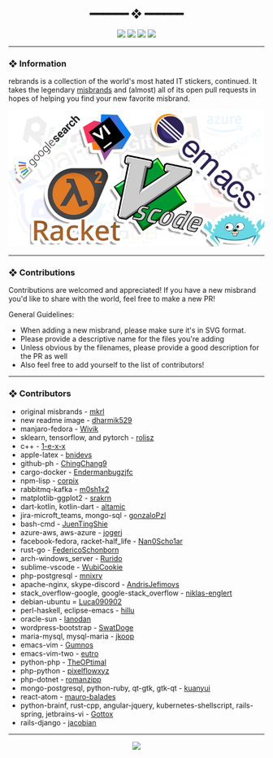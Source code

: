 <h2 align="center"> ━━━━━━  ❖  ━━━━━━ </h2>

<!-- BADGES -->
<div align="center">
   <p></p>
   
   <img src="https://img.shields.io/github/stars/dotzenith/rebrands?color=F8BD96&labelColor=302D41&style=for-the-badge">   

   <img src="https://img.shields.io/github/forks/dotzenith/rebrands?color=DDB6F2&labelColor=302D41&style=for-the-badge">   

   <img src="https://img.shields.io/github/repo-size/dotzenith/rebrands?color=ABE9B3&labelColor=302D41&style=for-the-badge">
   
   <img src="https://badges.pufler.dev/visits/dotzenith/rebrands?style=for-the-badge&color=96CDFB&logoColor=white&labelColor=302D41"/>
   <br>
</div>

<p/>

---

### ❖ Information 

rebrands is a collection of the world's most hated IT stickers, continued. It takes the legendary [misbrands](https://github.com/mkrl/misbrands) and (almost) all of its open pull requests in hopes of helping you find your new favorite misbrand.  

  <img src=".assets/rebrands.png" alt="rebrands">

---

### ❖ Contributions

Contributions are welcomed and appreciated! If you have a new misbrand you'd like to share with the world, feel free to make a new PR!

General Guidelines: 

- When adding a new misbrand, please make sure it's in SVG format. 
- Please provide a descriptive name for the files you're adding
- Unless obvious by the filenames, please provide a good description for the PR as well
- Also feel free to add yourself to the list of contributors!

---

### ❖ Contributors

- original misbrands - [mkrl](https://github.com/mkrl)
- new readme image - [dharmik529](https://github.com/dharmik529)
- manjaro-fedora - [Wivik](https://github.com/Wivik)
- sklearn, tensorflow, and pytorch - [rolisz](https://github.com/rolisz)
- c++ - [1-e-x-x](https://github.com/1-e-x-x)
- apple-latex - [bnidevs](https://github.com/bnidevs)
- github-ph - [ChingChang9](https://github.com/ChingChang9)
- cargo-docker - [Endermanbugzjfc](https://github.com/Endermanbugzjfc)
- npm-lisp - [corpix](https://github.com/corpix)
- rabbitmq-kafka - [m0sh1x2](https://github.com/m0sh1x2)
- matplotlib-ggplot2 - [srakrn](https://github.com/srakrn)
- dart-kotlin, kotlin-dart - [altamic](https://github.com/altamic) 
- jira-microft_teams, mongo-sql - [gonzaloPzl](https://github.com/gonzaloPzl)
- bash-cmd - [JuenTingShie](https://github.com/JuenTingShie)
- azure-aws, aws-azure - [jogerj](https://github.com/jogerj)
- facebook-fedora, racket-half_life - [Nan0Scho1ar](https://github.com/Nan0Scho1ar)
- rust-go - [FedericoSchonborn](https://github.com/FedericoSchonborn)
- arch-windows_server - [Rurido](https://github.com/Rurido)
- sublime-vscode - [WubiCookie](https://github.com/WubiCookie)
- php-postgresql - [mnixry](https://github.com/mnixry)
- apache-nginx, skype-discord - [AndrisJefimovs](https://github.com/AndrisJefimovs)
- stack_overflow-google, google-stack_overflow - [niklas-englert](https://github.com/niklas-englert)
- debian-ubuntu = [Luca090902](https://github.com/Luca090902)
- perl-haskell, eclipse-emacs - [hillu](https://github.com/hillu)
- oracle-sun - [lanodan](https://github.com/lanodan)
- wordpress-bootstrap - [SwatDoge](https://github.com/SwatDoge)
- maria-mysql, mysql-maria - [jkoop](https://github.com/jkoop)
- emacs-vim - [Gumnos](https://github.com/Gumnos)
- emacs-vim-two - [eutro](https://github.com/eutro)
- python-php - [TheOPtimal](https://github.com/TheOPtimal)
- php-python - [pixelflowxyz](https://github.com/pixelflowxyz)
- php-dotnet - [romanzipp](https://github.com/romanzipp)
- mongo-postgresql, python-ruby, qt-gtk, gtk-qt - [kuanyui](https://github.com/kuanyui)
- react-atom - [mauro-balades](https://github.com/mauro-balades)
- python-brainf, rust-cpp, angular-jquery, kubernetes-shellscript, rails-spring, jetbrains-vi - [Gottox](https://github.com/Gottox)
- rails-django - [jacobian](https://github.com/jacobian)

---

<div align="center">

   <img src="https://img.shields.io/static/v1.svg?label=License&message=CC0-1.0&color=F5E0DC&labelColor=302D41&style=for-the-badge">

</div>
